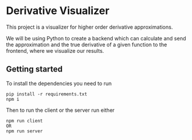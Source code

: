# Derivative Visualizer

This project is a visualizer for higher order derivative approximations.

We will be using Python to create a backend which can calculate and send
the approximation and the true derivative of a given function to the frontend,
where we visualize our results.

## Getting started

To install the dependencies you need to run

```
pip install -r requirements.txt
npm i
```

Then to run the client or the server run either

```
npm run client
OR
npm run server
```
